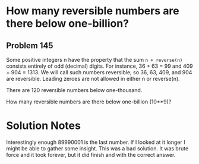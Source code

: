 # How many reversible numbers are there below one-billion?
## Problem 145
Some positive integers n have the property that the sum `n + reverse(n)` consists 
entirely of odd (decimal) digits. For instance, 36 + 63 = 99 and 409 + 904 = 1313.
We will call such numbers reversible; so 36, 63, 409, and 904 are reversible. Leading
zeroes are not allowed in either n or reverse(n).

There are 120 reversible numbers below one-thousand.

How many reversible numbers are there below one-billion (10**9)?

# Solution Notes
Interestingly enough 89990001 is the last number. If I looked at it longer I
might be able to gather some insight. This was a bad solution. It was brute force and
it took forever, but it did finish and with the correct answer.
